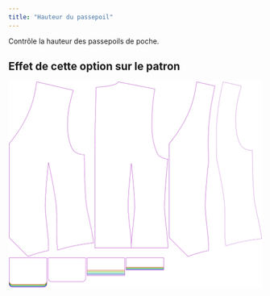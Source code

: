 ```yaml
---
title: "Hauteur du passepoil"
---
```


Contrôle la hauteur des passepoils de poche.

## Effet de cette option sur le patron

![Cette image montre l'effet de cette option en superposant plusieurs variantes qui ont une valeur différente pour cette option](wahid_weltheight_sample.svg "Effet de cette option sur le patron")
